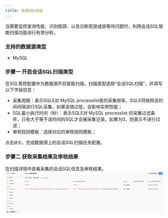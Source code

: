 ```yaml
---
title: 会话SQL扫描
---
```

当需要监控查询性能、识别瓶颈、以及诊断死锁或锁等待问题时，利用会话SQL智能扫描功能进行有效分析。

### 支持的数据源类型
* MySQL

### 步骤一 开启会话SQL扫描类型

在SQL管控配置中为数据源开启智能扫描，扫描类型选择“会话SQL扫描”，并填写以下字段信息：

* 采集周期：表示SQLE对 MySQL processlist表的采集频率，SQLE将按照该时间间隔进行SQL采集。如果该值过低，会影响实例性能；
* SQL最小执行时间（秒）：表示SQLE对 MySQL processlist 的采集过滤条件，只有大于等于该时间的SQL才会被采集记录。如果为0，则表示不进行过滤；
* 审核规则模板：选择对应的审核规则模板；

点击`提交`，完成数据源上的会话SQL扫描任务配置。


### 步骤二 获取采集结果及审核结果
在扫描详情中查看采集的会话SQL信息及审核结果。
![processlist-audit](img/processlist-audit.png)


